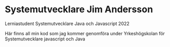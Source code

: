# Systemutvecklare Jim Andersson
 Lerniastudent Systemutvecklare Java och Javascript 2022
 
 Här finns all min kod som jag kommer genomföra under Yrkeshögskolan för Systemutvecklare javascript och Java
